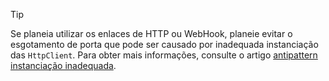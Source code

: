 > [!TIP]
>
> Se planeia utilizar os enlaces de HTTP ou WebHook, planeie evitar o esgotamento de porta que pode ser causado por inadequada instanciação das `HttpClient`. Para obter mais informações, consulte o artigo [antipattern instanciação inadequada](https://docs.microsoft.com/en-us/azure/architecture/antipatterns/improper-instantiation/).
>
